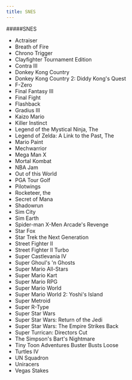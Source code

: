 ```yaml
---
title: SNES
---
```


#####SNES

- Actraiser
- Breath of Fire
- Chrono Trigger
- Clayfighter Tournament Edition
- Contra III
- Donkey Kong Country
- Donkey Kong Country 2: Diddy Kong's Quest
- F-Zero
- Final Fantasy III
- Final Fight
- Flashback
- Gradius III
- Kaizo Mario
- Killer Instinct
- Legend of the Mystical Ninja, The
- Legend of Zelda: A Link to the Past, The
- Mario Paint
- Mechwarrior
- Mega Man X
- Mortal Kombat
- NBA Jam
- Out of this World
- PGA Tour Golf
- Pilotwings
- Rocketeer, the
- Secret of Mana
- Shadowrun
- Sim City
- Sim Earth
- Spider-man X-Men Arcade's Revenge
- Star Fox
- Star Trek the Next Generation
- Street Fighter II
- Street Fighter II Turbo
- Super Castlevania IV
- Super Ghoul's 'n Ghosts
- Super Mario All-Stars
- Super Mario Kart
- Super Mario RPG
- Super Mario World
- Super Mario World 2: Yoshi's Island
- Super Metroid
- Super R-Type
- Super Star Wars
- Super Star Wars: Return of the Jedi
- Super Star Wars: The Empire Strikes Back
- Super Turrican: Directors Cut
- The Simpson's Bart's Nightmare
- Tiny Toon Adventures Buster Busts Loose
- Turtles IV
- UN Squadron
- Uniracers
- Vegas Stakes
